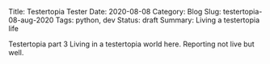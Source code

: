 Title: Testertopia Tester
Date: 2020-08-08
Category: Blog
Slug: testertopia-08-aug-2020
Tags: python, dev
Status: draft
Summary: Living a testertopia life

Testertopia part 3
Living in a testertopia world here.  Reporting not live but well.